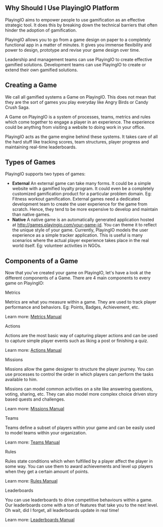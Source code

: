 ## Why Should I Use PlayingIO Platform

PlayingIO aims to empower people to use gamification as an effective strategic tool. It does this by breaking down the technical barriers that often hinder the adoption of gamification.

PlayingIO allows you to go from a game design on paper to a completely functional app in a matter of minutes. It gives you immense flexibility and power to design, prototype and revise your game design over time.

Leadership and management teams can use PlayingIO to create effective gamified solutions. Development teams can use PlayingIO to create or extend their own gamified solutions.

## Creating a Game

We call all gamified systems a Game on PlayingIO. This does not mean that they are the sort of games you play everyday like Angry Birds or Candy Crush Saga.

A Game on PlayingIO is a system of processes, teams, metrics and rules which come together to engage a player in an experience. The experience could be anything from visiting a website to doing work in your office.

PlayingIO acts as the game engine behind these systems. It takes care of all the hard stuff like tracking scores, team structures, player progress and maintaining real-time leaderboards.

## Types of Games

PlayingIO supports two types of games:

* **External** An external game can take many forms. It could be a simple website with a gamified loyalty program. It could even be a completely customized gamification product for a particular problem domain. Eg: Fitness workout gamification. External games need a dedicated development team to create the user experience for the game from scratch. Hence, they tend to be more expensive to develop and maintain than native games.
* **Native** A native game is an automatically generated application hosted at http://games.playingio.com/your-game-id. You can theme it to reflect the unique style of your game. Currently, PlayingIO models the user experience as a simple tracker application. This is useful is many scenarios where the actual player experience takes place in the real world itself. Eg: volunteer activities in NGOs.

## Components of a Game

Now that you've created your game on PlayingIO, let's have a look at the different components of a Game. There are 4 main components to every game on PlayingIO:

Metrics

Metrics are what you measure within a game. They are used to track player performance and behaviors. Eg: Points, Badges, Achievement, etc.

Learn more: [Metrics Manual](metric.md)

Actions

Actions are the most basic way of capturing player actions and can be used to capture simple player events such as liking a post or finishing a quiz.

Learn more: [Actions Manual](action.md)

Missions

Missions allow the game designer to structure the player journey. You can use processes to control the order in which players can perform the tasks available to him.

Missions can model common activities on a site like answering questions, voting, sharing, etc. They can also model more complex choice driven story based quests and challenges.

Learn more: [Missions Manual](mission.md)

Teams

Teams define a subset of players within your game and can be easily used to model teams within your organization.

Learn more: [Teams Manual](team.md)

Rules

Rules state conditions which when fulfilled by a player affect the player in some way. You can use them to award achievements and level up players when they get a certain amount of points.

Learn more: [Rules Manual](rule.md)

Leaderboards

You can use leaderboards to drive competitive behaviours within a game. Our leaderboards come with a ton of features that take you to the next level. Oh wait, did I forget, all leaderboards update in real time!

Learn more: [Leaderboards Manual](leaderboard.md)

